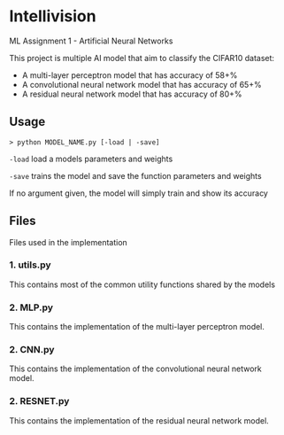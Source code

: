 # Intellivision
ML Assignment 1 - Artificial Neural Networks

This project is multiple AI model that aim to classify the CIFAR10 dataset:

* A multi-layer perceptron model that has accuracy of 58+%
* A convolutional neural network model that has accuracy of 65+%
* A residual neural network model that has accuracy of 80+%

## Usage
`> python MODEL_NAME.py [-load | -save]`

`-load` load a models parameters and weights

`-save` trains the model and save the function parameters and weights

If no argument given, the model will simply train and show its accuracy

## Files
Files used in the implementation

### 1. utils.py
This contains most of the common utility functions shared by the models

### 2. MLP.py
This contains the implementation of the multi-layer perceptron model.

### 2. CNN.py
This contains the implementation of the convolutional neural network model.

### 2. RESNET.py
This contains the implementation of the residual neural network model.
